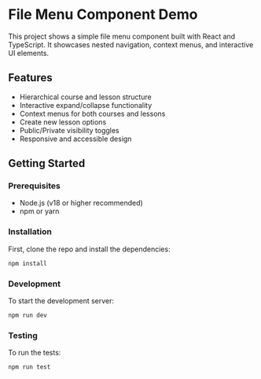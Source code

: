 # File Menu Component Demo

This project shows a simple file menu component built with React and TypeScript. It showcases nested navigation, context menus, and interactive UI elements.

## Features

- Hierarchical course and lesson structure
- Interactive expand/collapse functionality
- Context menus for both courses and lessons
- Create new lesson options
- Public/Private visibility toggles
- Responsive and accessible design

## Getting Started

### Prerequisites

- Node.js (v18 or higher recommended)
- npm or yarn

### Installation

First, clone the repo and install the dependencies:

```bash
npm install
```

### Development

To start the development server:

```bash
npm run dev
```

### Testing

To run the tests:

```bash
npm run test
```